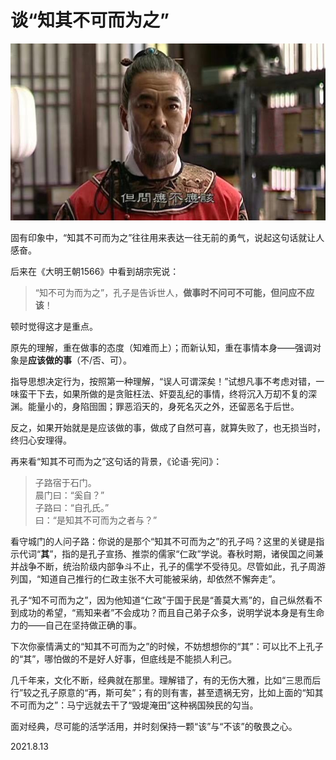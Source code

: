 # 谈“知其不可而为之”
   
![wzws_dmwc.jpg](..\Images\wzws_dmwc.jpg)   
   
固有印象中，“知其不可而为之”往往用来表达一往无前的勇气，说起这句话就让人感奋。   
   
后来在《大明王朝1566》中看到胡宗宪说：
> “知不可为而为之”，孔子是告诉世人，**做事时不问可不可能，但问应不应该**！   
   
顿时觉得这才是重点。   
   
原先的理解，重在做事的态度（知难而上）；而新认知，重在事情本身——强调对象是**应该做的事**（不/否、可）。   
   
指导思想决定行为，按照第一种理解，“误人可谓深矣！”试想凡事不考虑对错，一味蛮干下去，如果所做的是贪赃枉法、奸耍乱纪的事情，终将沉入万刧不复的深渊。能量小的，身陷囹圄；罪恶滔天的，身死名灭之外，还留恶名于后世。   
   
反之，如果开始就是是应该做的事，做成了自然可喜，就算失败了，也无损当时，终归心安理得。   
   
再来看“知其不可而为之”这句话的背景，《论语·宪问》：   
> 子路宿于石门。   
> 晨门曰：“奚自？”   
> 子路曰：“自孔氏。”   
> 曰：“是知其不可而为之者与？”      
   
看守城门的人问子路：你说的是那个“知其不可而为之”的孔子吗？这里的关键是指示代词“**其**”，指的是孔子宣扬、推崇的儒家“仁政”学说。春秋时期，诸侯国之间兼并战争不断，统治阶级内部争斗不止，孔子的儒学不受待见。尽管如此，孔子周游列国，“知道自己推行的仁政主张不大可能被采纳，却依然不懈奔走”。   
   
孔子“知不可而为之”，因为他知道“仁政”于国于民是“善莫大焉”的，自己纵然看不到成功的希望，“焉知来者”不会成功？而且自己弟子众多，说明学说本身是有生命力的——自己在坚持做正确的事。   
   
下次你豪情满丈的“知其不可而为之”的时候，不妨想想你的“其”：可以比不上孔子的“其”，哪怕做的不是好人好事，但底线是不能损人利己。   
   
几千年来，文化不断，经典就在那里。理解错了，有的无伤大雅，比如“三思而后行”较之孔子原意的“再，斯可矣”；有的则有害，甚至遗祸无穷，比如上面的“知其不可而为之”：马宁远就去干了“毁堤淹田”这种祸国殃民的勾当。
   
面对经典，尽可能的活学活用，并时刻保持一颗“该”与“不该”的敬畏之心。   
   
2021.8.13   
</div>   
</div>   
</body>   
</html>